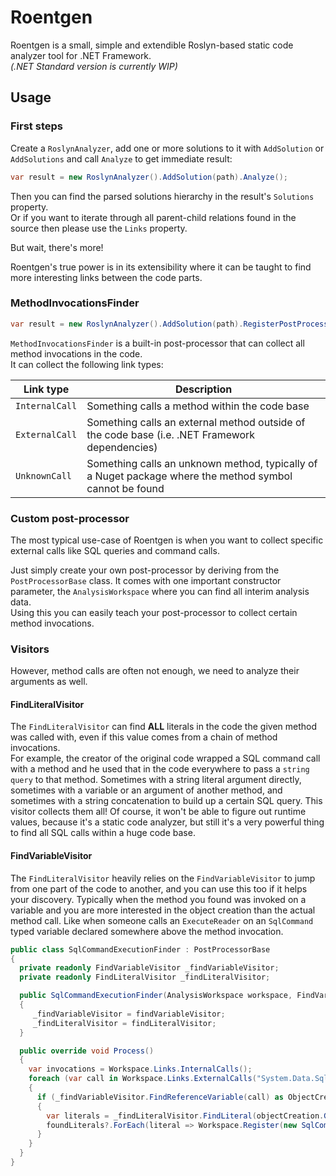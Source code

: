 # Roentgen

Roentgen is a small, simple and extendible Roslyn-based static code analyzer tool for .NET Framework.<br>*(.NET Standard version is currently WIP)*

## Usage

### First steps

Create a `RoslynAnalyzer`, add one or more solutions to it with `AddSolution` or `AddSolutions` and call `Analyze` to get immediate result:
```csharp
var result = new RoslynAnalyzer().AddSolution(path).Analyze();
```
Then you can find the parsed solutions hierarchy in the result's `Solutions` property.<br>
Or if you want to iterate through all parent-child relations found in the source then please use the `Links` property.

But wait, there's more!

Roentgen's true power is in its extensibility where it can be taught to find more interesting links between the code parts.

### MethodInvocationsFinder

```csharp
var result = new RoslynAnalyzer().AddSolution(path).RegisterPostProcessor<MethodInvocationsFinder>().Analyze();
```
`MethodInvocationsFinder` is a built-in post-processor that can collect all method invocations in the code.<br>
It can collect the following link types:

| Link type | Description |
| ----------- | ----------- |
| `InternalCall`| Something calls a method within the code base |
| `ExternalCall`| Something calls an external method outside of the code base (i.e. .NET Framework dependencies) |
| `UnknownCall`| Something calls an unknown method, typically of a Nuget package where the method symbol cannot be found |

### Custom post-processor

The most typical use-case of Roentgen is when you want to collect specific external calls like SQL queries and command calls.

Just simply create your own post-processor by deriving from the `PostProcessorBase` class. It comes with one important constructor parameter, the `AnalysisWorkspace` where you can find all interim analysis data.<br>
Using this you can easily teach your post-processor to collect certain method invocations.

### Visitors

However, method calls are often not enough, we need to analyze their arguments as well.

#### FindLiteralVisitor

The `FindLiteralVisitor` can find **ALL** literals in the code the given method was called with, even if this value comes from a chain of method invocations.<br>
For example, the creator of the original code wrapped a SQL command call with a method and he used that in the code everywhere to pass a `string query` to that method. Sometimes with a string literal argument directly, sometimes with a variable or an argument of another method, and sometimes with a string concatenation to build up a certain SQL query. This visitor collects them all! Of course, it won't be able to figure out runtime values, because it's a static code analyzer, but still it's a very powerful thing to find all SQL calls within a huge code base.

#### FindVariableVisitor

The `FindLiteralVisitor` heavily relies on the `FindVariableVisitor` to jump from one part of the code to another, and you can use this too if it helps your discovery. Typically when the method you found was invoked on a variable and you are more interested in the object creation than the actual method call. Like when someone calls an `ExecuteReader` on an `SqlCommand` typed variable declared somewhere above the method invocation.

```csharp
public class SqlCommandExecutionFinder : PostProcessorBase
{
  private readonly FindVariableVisitor _findVariableVisitor;
  private readonly FindLiteralVisitor _findLiteralVisitor;

  public SqlCommandExecutionFinder(AnalysisWorkspace workspace, FindVariableVisitor findVariableVisitor, FindLiteralVisitor findLiteralVisitor) : base(workspace)
  {
     _findVariableVisitor = findVariableVisitor;
     _findLiteralVisitor = findLiteralVisitor;
  }

  public override void Process()
  {
    var invocations = Workspace.Links.InternalCalls();
    foreach (var call in Workspace.Links.ExternalCalls("System.Data.SqlClient.SqlCommand.ExecuteReader"))
    {
      if (_findVariableVisitor.FindReferenceVariable(call) as ObjectCreationExpressionSyntax objectCreation)
      {
        var literals = _findLiteralVisitor.FindLiteral(objectCreation.GetArgument(0), invocations);
        foundLiterals?.ForEach(literal => Workspace.Register(new SqlCommandCall(call.Caller, literal)));
      }
    }
  }
}
```
